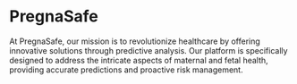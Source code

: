 # PregnaSafe
At PregnaSafe, our mission is to revolutionize healthcare by offering innovative solutions through predictive analysis. Our platform is specifically designed to address the intricate aspects of maternal and fetal health, providing accurate predictions and proactive risk management.
